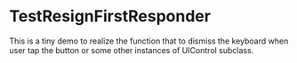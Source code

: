 # TestResignFirstResponder
This is a tiny demo to realize the function that to dismiss the keyboard when user tap the button or some other instances of UIControl subclass.
